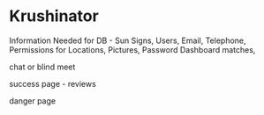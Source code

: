 # Krushinator


Information Needed for DB - Sun Signs, Users, Email, Telephone, Permissions for Locations, Pictures, Password Dashboard matches, 


chat or blind meet

success page - reviews

danger page